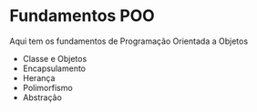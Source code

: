 # Fundamentos POO

Aqui tem os fundamentos de Programação Orientada a Objetos

- Classe e Objetos
- Encapsulamento
- Herança
- Polimorfismo
- Abstração